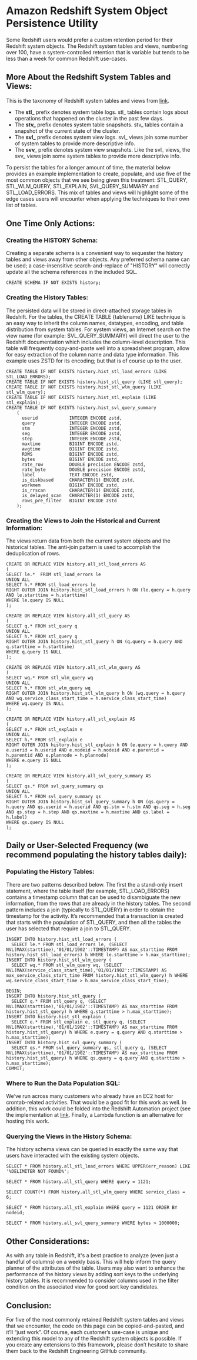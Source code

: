 # Amazon Redshift System Object Persistence Utility
Some Redshift users would prefer a custom retention period for their Redshift system objects. The Redshift system tables and views, numbering over 100, have a system-controlled retention that is variable but tends to be less than a week for common Redshift use-cases.

## More About the Redshift System Tables and Views:

This is the taxonomy of Redshift system tables and views from [link](https://docs.aws.amazon.com/redshift/latest/dg/c\_types-of-system-tables-and-views.html).

* The **stl\_** prefix denotes system table logs. stl\_ tables contain logs about operations that happened on the cluster in the past few days.
* The **stv\_** prefix denotes system table snapshots. stv\_ tables contain a snapshot of the current state of the cluster.
* The **svl\_** prefix denotes system view logs. svl\_ views join some number of system tables to provide more descriptive info.
* The **svv\_** prefix denotes system view snapshots. Like the svl\_ views, the svv\_ views join some system tables to provide more descriptive info.

To persist the tables for a longer amount of time, the material below provides an example implementation to create, populate, and use five of the most common objects that we see being given this treatment: STL\_QUERY, STL\_WLM\_QUERY, STL\_EXPLAIN, SVL\_QUERY\_SUMMARY and STL\_LOAD\_ERRORS. This mix of tables and views will highlight some of the edge cases users will encounter when applying the techniques to their own list of tables.

## One Time Only Actions: ##

### Creating the HISTORY Schema: ###

Creating a separate schema is a convenient way to sequester the history tables and views away from other objects. Any preferred schema name can be used; a case-insensitive search-and-replace of "HISTORY" will correctly update all the schema references in the included SQL.

```
CREATE SCHEMA IF NOT EXISTS history;
```

### Creating the History Tables: ###

The persisted data will be stored in direct-attached storage tables in Redshift. For the tables, the CREATE TABLE {tablename} LIKE technique is an easy way to inherit the column names, datatypes, encoding, and table distribution from system tables. For system views, an Internet search on the view name (for example: SVL\_QUERY\_SUMMARY) will direct the user to the Redshift documentation which includes the column-level description. This table will frequently copy-and-paste well into a spreadsheet program, allow for easy extraction of the column name and data type information. This example uses ZSTD for its encoding; but that is of course up to the user.

```
CREATE TABLE IF NOT EXISTS history.hist_stl_load_errors (LIKE STL_LOAD_ERRORS);
CREATE TABLE IF NOT EXISTS history.hist_stl_query (LIKE stl_query);
CREATE TABLE IF NOT EXISTS history.hist_stl_wlm_query (LIKE stl_wlm_query);
CREATE TABLE IF NOT EXISTS history.hist_stl_explain (LIKE stl_explain);
CREATE TABLE IF NOT EXISTS history.hist_svl_query_summary
    (
      userid            INTEGER ENCODE zstd,
      query             INTEGER ENCODE zstd,
      stm               INTEGER ENCODE zstd,
      seg               INTEGER ENCODE zstd,
      step              INTEGER ENCODE zstd,
      maxtime           BIGINT ENCODE zstd,
      avgtime           BIGINT ENCODE zstd,
      ROWS              BIGINT ENCODE zstd,
      bytes             BIGINT ENCODE zstd,
      rate_row          DOUBLE precision ENCODE zstd,
      rate_byte         DOUBLE precision ENCODE zstd,
      label             TEXT ENCODE zstd,
      is_diskbased      CHARACTER(1) ENCODE zstd,
      workmem           BIGINT ENCODE zstd,
      is_rrscan         CHARACTER(1) ENCODE zstd,
      is_delayed_scan   CHARACTER(1) ENCODE zstd,
      rows_pre_filter   BIGINT ENCODE zstd
    );
```


### Creating the Views to Join the Historical and Current Information: ###

The views return data from both the current system objects and the historical tables. The anti-join pattern is used to accomplish the deduplication of rows.

```
CREATE OR REPLACE VIEW history.all_stl_load_errors AS
(
SELECT le.*  FROM stl_load_errors le
UNION ALL
SELECT h.* FROM stl_load_errors le
RIGHT OUTER JOIN history.hist_stl_load_errors h ON (le.query = h.query AND le.starttime = h.starttime)
WHERE le.query IS NULL
);

CREATE OR REPLACE VIEW history.all_stl_query AS
(
SELECT q.* FROM stl_query q
UNION ALL
SELECT h.* FROM stl_query q
RIGHT OUTER JOIN history.hist_stl_query h ON (q.query = h.query AND q.starttime = h.starttime)
WHERE q.query IS NULL
);

CREATE OR REPLACE VIEW history.all_stl_wlm_query AS
(
SELECT wq.* FROM stl_wlm_query wq
UNION ALL
SELECT h.* FROM stl_wlm_query wq
RIGHT OUTER JOIN history.hist_stl_wlm_query h ON (wq.query = h.query AND wq.service_class_start_time = h.service_class_start_time)
WHERE wq.query IS NULL
);

CREATE OR REPLACE VIEW history.all_stl_explain AS
(
SELECT e.* FROM stl_explain e
UNION ALL
SELECT h.* FROM stl_explain e
RIGHT OUTER JOIN history.hist_stl_explain h ON (e.query = h.query AND e.userid = h.userid AND e.nodeid = h.nodeid AND e.parentid = h.parentid AND e.plannode = h.plannode)
WHERE e.query IS NULL
);

CREATE OR REPLACE VIEW history.all_svl_query_summary AS
(
SELECT qs.* FROM svl_query_summary qs
UNION ALL
SELECT h.* FROM svl_query_summary qs
RIGHT OUTER JOIN history.hist_svl_query_summary h ON (qs.query = h.query AND qs.userid = h.userid AND qs.stm = h.stm AND qs.seg = h.seg AND qs.step = h.step AND qs.maxtime = h.maxtime AND qs.label = h.label)
WHERE qs.query IS NULL
);
```

## Daily or User-Selected Frequency (we recommend populating the history tables daily): ##

### Populating the History Tables: ###

There are two patterns described below. The first the a stand-only insert statement, where the table itself (for example, STL\_LOAD\_ERRORS) contains a timestamp column that can be used to disambiguate the new information, from the rows that are already in the history tables. The second pattern includes a join (typically to STL\_QUERY) in order to obtain the timestamp for the activity. It’s recommended that a transaction is created that starts with the population of STL\_QUERY, and then all the tables the user has selected that require a join to STL\_QUERY.

```
INSERT INTO history.hist_stl_load_errors (
  SELECT le.* FROM stl_load_errors le, (SELECT NVL(MAX(starttime),'01/01/1902'::TIMESTAMP) AS max_starttime FROM history.hist_stl_load_errors) h WHERE le.starttime > h.max_starttime);
INSERT INTO history.hist_stl_wlm_query (
  SELECT wq.* FROM stl_wlm_query wq, (SELECT NVL(MAX(service_class_start_time),'01/01/1902'::TIMESTAMP) AS max_service_class_start_time FROM history.hist_stl_wlm_query) h WHERE wq.service_class_start_time > h.max_service_class_start_time);

BEGIN;
INSERT INTO history.hist_stl_query (
  SELECT q.* FROM stl_query q, (SELECT NVL(MAX(starttime),'01/01/1902'::TIMESTAMP) AS max_starttime FROM history.hist_stl_query) h WHERE q.starttime > h.max_starttime);
INSERT INTO history.hist_stl_explain (
  SELECT e.* FROM stl_explain e, stl_query q, (SELECT NVL(MAX(starttime),'01/01/1902'::TIMESTAMP) AS max_starttime FROM history.hist_stl_query) h WHERE e.query = q.query AND q.starttime > h.max_starttime);
INSERT INTO history.hist_svl_query_summary (
  SELECT qs.* FROM svl_query_summary qs, stl_query q, (SELECT NVL(MAX(starttime),'01/01/1902'::TIMESTAMP) AS max_starttime FROM history.hist_stl_query) h WHERE qs.query = q.query AND q.starttime > h.max_starttime);
COMMIT;
```

### Where to Run the Data Population SQL: ###
We’ve run across many customers who already have an EC2 host for crontab-related activities. That would be a good fit for this work as well. In addition, this work could be folded into the Redshift Automation project (see the implementation at [link](https://github.com/awslabs/amazon-redshift-utils/tree/master/src/RedshiftAutomation). Finally, a Lambda function is an alternative for hosting this work.

### Querying the Views in the History Schema: ###
The history schema views can be queried in exactly the same way that users have interacted with the existing system objects.

```
SELECT * FROM history.all_stl_load_errors WHERE UPPER(err_reason) LIKE '%DELIMITER NOT FOUND%';

SELECT * FROM history.all_stl_query WHERE query = 1121;

SELECT COUNT(*) FROM history.all_stl_wlm_query WHERE service_class = 6;

SELECT * FROM history.all_stl_explain WHERE query = 1121 ORDER BY nodeid;

SELECT * FROM history.all_svl_query_summary WHERE bytes > 1000000;
```

## Other Considerations: ##
As with any table in Redshift, it's a best practice to analyze (even just a handful of columns) on a weekly basis. This will help inform the query planner of the attributes of the table. Users may also want to enhance the performance of the history views by adding sort keys to the underlying history tables. It is recommended to consider columns used in the filter condition on the associated view for good sort key candidates.

## Conclusion: ##
For five of the most commonly retained Redshift system tables and views that we encounter, the code on this page can be copied-and-pasted, and it’ll “just work”. Of course, each customer’s use-case is unique and extending this model to any of the Redshift system objects is possible. If you create any extensions to this framework, please don’t hesitate to share them back to the Redshift Engineering GitHub community.

